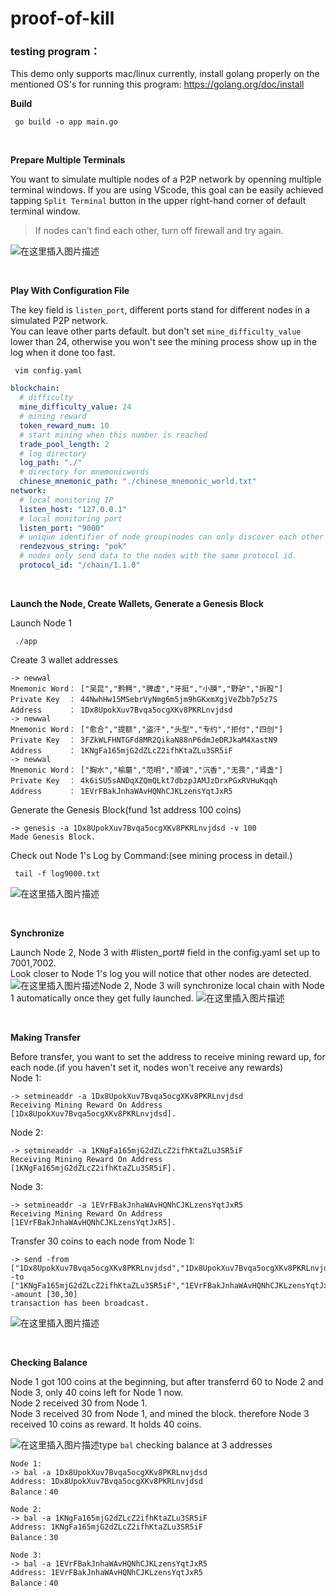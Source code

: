 # proof-of-kill


### testing program：

This demo only supports mac/linux currently, install golang properly on the mentioned OS's for running this program:
https://golang.org/doc/install


**Build**


```shell
 go build -o app main.go
```
<br>


**Prepare Multiple Terminals**

You want to simulate multiple nodes of a P2P network by openning multiple terminal windows.
If you are using VScode, this goal can be easily achieved tapping `Split Terminal` button in the upper right-hand corner of default terminal window.
>If nodes can't find each other, turn off firewall and try again.

![在这里插入图片描述](https://img-blog.csdnimg.cn/20191118103707708.png)

<br>

**Play With Configuration File**
  
  The key field is `listen_port`, different ports stand for different nodes in a simulated P2P network.</br>
  You can leave other parts default. but don't set `mine_difficulty_value` lower than 24, otherwise you won't see the mining process show up in the log when it done too fast.
```shell
 vim config.yaml
```
```yaml
blockchain:
  # difficulty
  mine_difficulty_value: 24
  # mining reward
  token_reward_num: 10
  # start mining when this number is reached
  trade_pool_length: 2
  # log directory
  log_path: "./"
  # directory for mnemonicwords
  chinese_mnemonic_path: "./chinese_mnemonic_world.txt"
network:
  # local monitoring IP
  listen_host: "127.0.0.1"
  # local monitoring port
  listen_port: "9000"
  # unique identifier of node group(nodes can only discover each other in the same group)
  rendezvous_string: "pok"
  # nodes only send data to the nodes with the same protocol id.
  protocol_id: "/chain/1.1.0"

```

<br>

**Launch the Node, Create Wallets, Generate a Genesis Block**

Launch Node 1
```shell
 ./app
```

Create 3 wallet addresses
```
-> newwal
Mnemonic Word： ["吴昆","黔鳄","脾虚","牙挺","小膜","野驴","拆股"]
Private Key  ： 44NwhHw15MSebrVyNmg6m5jm9hGKxmXgjVeZbb7p5z7S
Address      ： 1Dx8UpokXuv7Bvqa5ocgXKv8PKRLnvjdsd
-> newwal
Mnemonic Word： ["愈合","提额","盗汗","头型","专约","拒付","四创"]
Private Key  ： 3FZkWLFHNTGFd8MR2QikaN88nP6dmJeDRJkaM4XastN9
Address      ： 1KNgFa165mjG2dZLcZ2ifhKtaZLu3SR5iF
-> newwal
Mnemonic Word： ["胸水","榆蘑","范明","顺诚","沉香","无畏","肾盏"]
Private Key  ： 4k6iSU5sANDqXZQmQLkt7dbzpJAMJzDrxPGxRVHuKqqh
Address      ： 1EVrFBakJnhaWAvHQNhCJKLzensYqtJxR5
```

Generate the Genesis Block(fund 1st address 100 coins)
```
-> genesis -a 1Dx8UpokXuv7Bvqa5ocgXKv8PKRLnvjdsd -v 100
Made Genesis Block.
```

Check out Node 1's Log by Command:(see mining process in detail.)
```shell
 tail -f log9000.txt 
```
![在这里插入图片描述](https://img-blog.csdnimg.cn/20191118144251486.png?x-oss-process=image/watermark,type_ZmFuZ3poZW5naGVpdGk,shadow_10,text_aHR0cHM6Ly9ibG9nLmNzZG4ubmV0L3FxXzM1OTExMTg0,size_16,color_FFFFFF,t_70)

<br>

**Synchronize**

Launch Node 2, Node 3 with #listen_port# field in the config.yaml set up to 7001,7002.</br>
Look closer to Node 1's log you will notice that other nodes are detected.
![在这里插入图片描述](https://img-blog.csdnimg.cn/20191118145703154.png)Node 2, Node 3 will synchronize local chain with Node 1 automatically once they get fully launched.
![在这里插入图片描述](https://img-blog.csdnimg.cn/20191118145752942.png?x-oss-process=image/watermark,type_ZmFuZ3poZW5naGVpdGk,shadow_10,text_aHR0cHM6Ly9ibG9nLmNzZG4ubmV0L3FxXzM1OTExMTg0,size_16,color_FFFFFF,t_70)

<br>

**Making Transfer**

Before transfer, you want to set the address to receive mining reward up, for each node.(if you haven't set it, nodes won't receive any rewards)</br>
Node 1:
```
-> setmineaddr -a 1Dx8UpokXuv7Bvqa5ocgXKv8PKRLnvjdsd
Receiving Mining Reward On Address [1Dx8UpokXuv7Bvqa5ocgXKv8PKRLnvjdsd].
```
Node 2:
```
-> setmineaddr -a 1KNgFa165mjG2dZLcZ2ifhKtaZLu3SR5iF
Receiving Mining Reward On Address [1KNgFa165mjG2dZLcZ2ifhKtaZLu3SR5iF].
```
Node 3:
```
-> setmineaddr -a 1EVrFBakJnhaWAvHQNhCJKLzensYqtJxR5
Receiving Mining Reward On Address [1EVrFBakJnhaWAvHQNhCJKLzensYqtJxR5].
```

Transfer 30 coins to each node from Node 1:
```
-> send -from ["1Dx8UpokXuv7Bvqa5ocgXKv8PKRLnvjdsd","1Dx8UpokXuv7Bvqa5ocgXKv8PKRLnvjdsd"] -to ["1KNgFa165mjG2dZLcZ2ifhKtaZLu3SR5iF","1EVrFBakJnhaWAvHQNhCJKLzensYqtJxR5"] -amount [30,30]
transaction has been broadcast.
```
![在这里插入图片描述](https://img-blog.csdnimg.cn/2019111815314125.png?x-oss-process=image/watermark,type_ZmFuZ3poZW5naGVpdGk,shadow_10,text_aHR0cHM6Ly9ibG9nLmNzZG4ubmV0L3FxXzM1OTExMTg0,size_16,color_FFFFFF,t_70)

<br>

**Checking Balance**

Node 1 got 100 coins at the beginning, but after transferrd 60 to Node 2 and Node 3, only 40 coins left for Node 1 now.<br>
Node 2 received 30 from Node 1.<br>
Node 3 received 30 from Node 1, and mined the block. therefore Node 3 received 10 coins as reward. It holds 40 coins.<br>

![在这里插入图片描述](https://img-blog.csdnimg.cn/20191118153547470.png)type `bal` checking balance at 3 addresses
```
Node 1:
-> bal -a 1Dx8UpokXuv7Bvqa5ocgXKv8PKRLnvjdsd
Address: 1Dx8UpokXuv7Bvqa5ocgXKv8PKRLnvjdsd
Balance：40

Node 2:
-> bal -a 1KNgFa165mjG2dZLcZ2ifhKtaZLu3SR5iF
Address: 1KNgFa165mjG2dZLcZ2ifhKtaZLu3SR5iF
Balance：30

Node 3:
-> bal -a 1EVrFBakJnhaWAvHQNhCJKLzensYqtJxR5
Address: 1EVrFBakJnhaWAvHQNhCJKLzensYqtJxR5
Balance：40
```

<br>